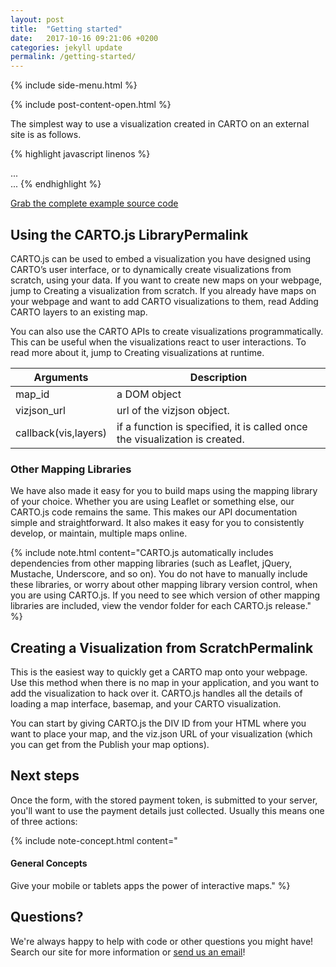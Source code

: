 ```yaml
---
layout: post
title:  "Getting started"
date:   2017-10-16 09:21:06 +0200
categories: jekyll update
permalink: /getting-started/
---
```


{% include side-menu.html %}


{% include post-content-open.html %}

The simplest way to use a visualization created in CARTO on an external site is as follows.

{% highlight javascript linenos %}
<link rel="stylesheet" href="http://libs.cartocdn.com/cartodb.js/v3/3.15/themes/css/cartodb.css" />
...
<div id="map"></div>
...
<script src="http://libs.cartocdn.com/cartodb.js/v3/3.15/cartodb.js"></script>
<script>
// get the viz.json url from the CARTO Editor
// - click on visualize
// - create new visualization
// - make visualization public
// - click on publish
// - go to API tab

window.onload = function() {
  cartodb.createVis('map', 'http://documentation.carto.com/api/v2/viz/2b13c956-e7c1-11e2-806b-5404a6a683d5/viz.json');
}
</script>
{% endhighlight %}


[Grab the complete example source code](#)

## Using the CARTO.js LibraryPermalink
CARTO.js can be used to embed a visualization you have designed using CARTO’s user interface, or to dynamically create visualizations from scratch, using your data. If you want to create new maps on your webpage, jump to Creating a visualization from scratch. If you already have maps on your webpage and want to add CARTO visualizations to them, read Adding CARTO layers to an existing map.

You can also use the CARTO APIs to create visualizations programmatically. This can be useful when the visualizations react to user interactions. To read more about it, jump to Creating visualizations at runtime.

| Arguments            | Description                                                                |
| -------------------- |----------------------------------------------------------------------------|
| map_id               | a DOM object                                                               |
| vizjson_url          | url of the vizjson object.                                                 |
| callback(vis,layers) | if a function is specified, it is called once the visualization is created.|

### Other Mapping Libraries
We have also made it easy for you to build maps using the mapping library of your choice. Whether you are using Leaflet or something else, our CARTO.js code remains the same. This makes our API documentation simple and straightforward. It also makes it easy for you to consistently develop, or maintain, multiple maps online.

{% include note.html content="CARTO.js automatically includes dependencies from other mapping libraries (such as Leaflet, jQuery, Mustache, Underscore, and so on). You do not have to manually include these libraries, or worry about other mapping library version control, when you are using CARTO.js. If you need to see which version of other mapping libraries are included, view the vendor folder for each CARTO.js release." %}

## Creating a Visualization from ScratchPermalink
This is the easiest way to quickly get a CARTO map onto your webpage. Use this method when there is no map in your application, and you want to add the visualization to hack over it. CARTO.js handles all the details of loading a map interface, basemap, and your CARTO visualization.

You can start by giving CARTO.js the DIV ID from your HTML where you want to place your map, and the viz.json URL of your visualization (which you can get from the Publish your map options).

## Next steps

Once the form, with the stored payment token, is submitted to your server, you'll want to use the payment details just collected. Usually this means one of three actions:


{% include note-concept.html content="<h4>General Concepts</h4>Give your mobile or tablets apps the power of interactive maps." %}

## Questions?
We're always happy to help with code or other questions you might have! Search our site for more information or [send us an email](#)!
